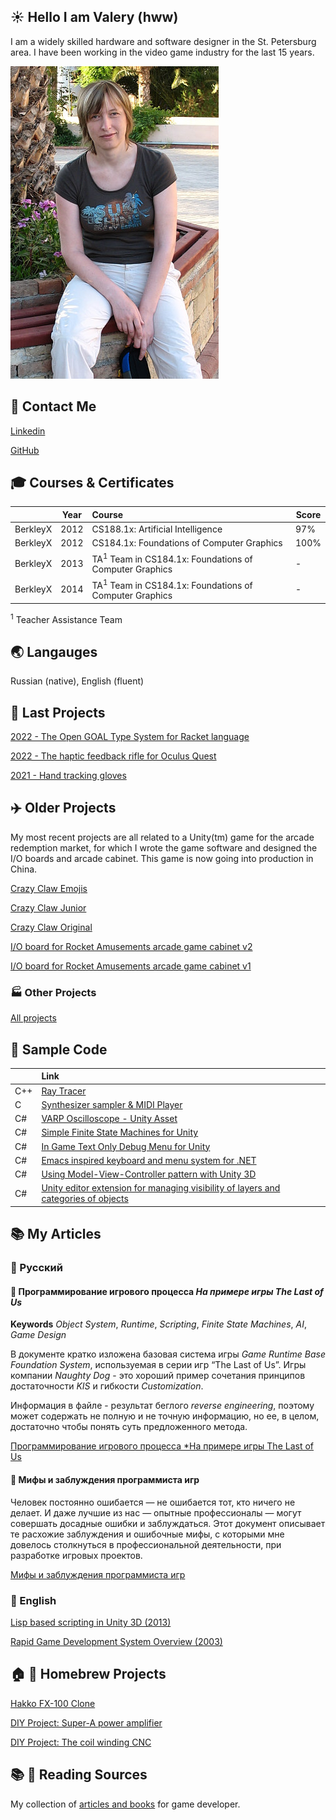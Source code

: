## :sunny: Hello I am Valery (hww)

I am a widely skilled hardware and software designer in the St. Petersburg area. I have been working in the video game industry for the last 15 years. 

![hww](/pp/pp_hww_08.jpg)

## :iphone: Contact Me

[Linkedin](https://www.linkedin.com/in/valeriyap/)

[GitHub](https://www.linkedin.com/in/hww/)

## :mortar_board: Courses & Certificates

|          | Year | Course                                                            | Score |
|----------|------|:------------------------------------------------------------------|-----|
| BerkleyX | 2012 | CS188.1x: Artificial Intelligence                                 | 97% |
| BerkleyX | 2012 | CS184.1x: Foundations of Computer Graphics                        | 100% |
| BerkleyX | 2013 | TA<sup>1</sup> Team in CS184.1x: Foundations of Computer Graphics | - |
| BerkleyX | 2014 | TA<sup>1</sup> Team in CS184.1x: Foundations of Computer Graphics | - |

<sup>1</sup> Teacher Assistance Team

## :earth_asia: Langauges

Russian (native), English (fluent) 

## :rocket: Last Projects 

[2022 - The Open GOAL Type System for Racket language](https://github.com/hww/open-goal-type-system-for-racket)

[2022 - The haptic feedback rifle for Oculus Quest](/projects/ar_vr_rifle)

[2021 - Hand tracking gloves](/projects/ar_vr_gloves)

## :airplane: Older Projects

My most recent projects are all related to a Unity(tm) game for the arcade redemption market, for which I wrote the game software and designed the I/O boards and arcade cabinet. This game is now going into production in China. 

[Crazy Claw Emojis](/projects/crazy_claw_emojis)

[Crazy Claw Junior](/projects/crazy_claw_jr)

[Crazy Claw Original](/projects/crazy_claw_original)

[I/O board for Rocket Amusements arcade game cabinet v2](/projects/ra_io_board2)

[I/O board for Rocket Amusements arcade game cabinet v1](/projects/ra_io_board1)

### :factory: Other Projects

[All projects](/projects)

## :memo: Sample Code

|     | Link                                                                               |
|-----|:-----------------------------------------------------------------------------------|
| C++ | [Ray Tracer](https://github.com/hww/RayTracer) |
| C   | [Synthesizer sampler & MIDI Player](https://github.com/hww/SndSynt/) |
| C#  | [VARP Oscilloscope - Unity Asset](https://hww.github.io/projects/varp_oscilloscope/) |
| C#  | [Simple Finite State Machines for Unity](https://github.com/hww/UnityTFSM) |
| C#  | [In Game Text Only Debug Menu for Unity](https://github.com/hww/varp_debug_menu) | 
| C#  | [Emacs inspired keyboard and menu system for .NET](https://github.com/hww/varp_keyboard) | 
| C#  | [Using Model-View-Controller pattern with Unity 3D](https://github.com/hww/unity_mvc) |
| C#  | [Unity editor extension for managing visibility of layers and categories of objects](https://github.com/hww/varp_art_manager)

## :books: My Articles 

### :flags: Русский

#### :newspaper: Программирование игрового процесса _На примере игры The Last of Us_

**Keywords** _Object System_, _Runtime_, _Scripting_, _Finite State Machines_, _AI_, _Game Design_

В документе кратко изложена базовая система игры _Game Runtime Base Foundation System_, используемая в серии игр “The Last of Us”. Игры компании _Naughty Dog_ - это хороший пример сочетания принципов достаточности _KIS_ и гибкости _Customization_.

Информация в файле - результат беглого _reverse engineering_, поэтому может содержать не полную и не точную информацию, но ее, в целом, достаточно чтобы понять суть предложенного метода.

[Программирование игрового процесса *На примере игры The Last of Us](https://drive.google.com/file/d/16Qsj_bQzOnvqss9vPU-P3rc8dkQzjkO1/view?usp=sharing)

#### :newspaper: Мифы и заблуждения программиста игр

Человек постоянно ошибается — не ошибается тот, кто ничего не делает. И даже лучшие из нас — опытные профессионалы — могут совершать досадные ошибки и заблуждаться. Этот документ описывает те расхожие заблуждения и ошибочные мифы, с которыми мне довелось столкнуться в профессиональной деятельности, при разработке игровых проектов.

[Мифы и заблуждения программиста игр](https://docs.google.com/document/d/1oWby75MPbSMVWSmDUkr9b7rPAfSn6WW2_hZtNfyypS8/edit?usp=sharing)

### :flags: English

[Lisp based scripting in Unity 3D (2013)](https://docs.google.com/document/d/e/2PACX-1vSx2Bilw0ZGgiUx9lbXfAR3JLs1i-kHJgqAUFN3sJWLG6si51pcFg8dTZqzzSoln6aiq24uS0w_6ZAC/pub)

[Rapid Game Development System Overview (2003)](https://docs.google.com/document/d/e/2PACX-1vSFIKzHRjDRz4NuzrIc4kiudjMa1cV1uFk1h3P7JNZqujAYrHVC68PLmVH5ALX0kT6SFOSuyN-NHG9V/pub)

## :house: :electric_plug: Homebrew Projects

[Hakko FX-100 Clone](/projects/hakko_fx100_clone)

[DIY Project: Super-A power amplifier](projects/nataly_nxp)

[DIY Project: The coil winding CNC](https://github.com/hww/coil_winder_grbl_esp32)

## :books: :satellite: Reading Sources

My collection of [articles and books](/reading) for game developer.



